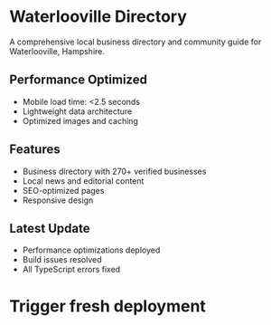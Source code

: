 # Waterlooville Directory

A comprehensive local business directory and community guide for Waterlooville, Hampshire.

## Performance Optimized
- Mobile load time: <2.5 seconds
- Lightweight data architecture  
- Optimized images and caching

## Features
- Business directory with 270+ verified businesses
- Local news and editorial content
- SEO-optimized pages
- Responsive design

## Latest Update
- Performance optimizations deployed
- Build issues resolved
- All TypeScript errors fixed
# Trigger fresh deployment
